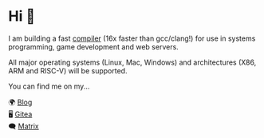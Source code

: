 # Hi 👋

I am building a fast [compiler](https://git.akyoto.dev/cli/q) (16x faster than gcc/clang!) for use in systems programming, game development and web servers.

All major operating systems (Linux, Mac, Windows) and architectures (X86, ARM and RISC-V) will be supported.

You can find me on my...

🌍 [Blog](https://akyoto.dev)  
🖥️ [Gitea](https://git.akyoto.dev/explore/repos)  
🗨️ [Matrix](https://matrix.to/#/#community:akyoto.dev)
